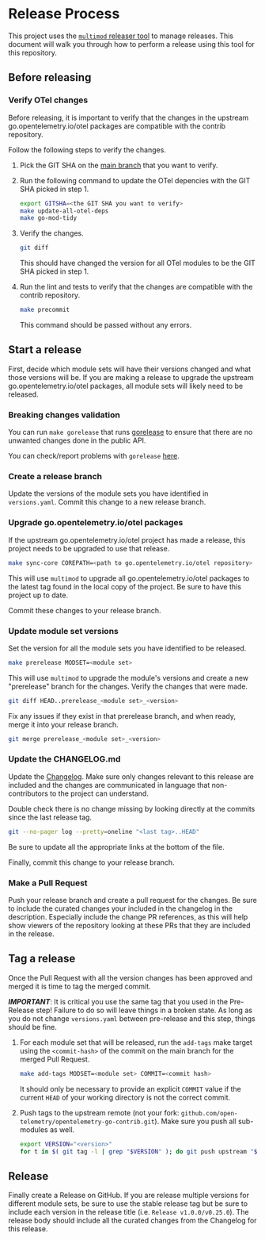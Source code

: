 # Release Process

This project uses the [`multimod` releaser
tool](https://github.com/open-telemetry/opentelemetry-go-build-tools/tree/main/multimod)
to manage releases. This document will walk you through how to perform a
release using this tool for this repository.

## Before releasing

### Verify OTel changes

Before releasing, it is important to verify that the changes in the upstream
go.opentelemetry.io/otel packages are compatible with the contrib repository.

Follow the following steps to verify the changes.

1. Pick the GIT SHA on the [main branch](https://github.com/open-telemetry/opentelemetry-go/commits/main) that you want to verify.
2. Run the following command to update the OTel depencies with the GIT SHA picked in step 1.

   ```sh
   export GITSHA=<the GIT SHA you want to verify>
   make update-all-otel-deps
   make go-mod-tidy
   ```

3. Verify the changes.

   ```sh
   git diff
   ```

   This should have changed the version for all OTel modules to be the GIT SHA picked in step 1.

4. Run the lint and tests to verify that the changes are compatible with the contrib repository.

   ```sh
   make precommit
   ```

   This command should be passed without any errors.

## Start a release

First, decide which module sets will have their versions changed and what those
versions will be. If you are making a release to upgrade the upstream
go.opentelemetry.io/otel packages, all module sets will likely need to be
released.

### Breaking changes validation

You can run `make gorelease` that runs [gorelease](https://pkg.go.dev/golang.org/x/exp/cmd/gorelease)
to ensure that there are no unwanted changes done in the public API.

You can check/report problems with `gorelease` [here](https://golang.org/issues/26420).

### Create a release branch

Update the versions of the module sets you have identified in `versions.yaml`.
Commit this change to a new release branch.

### Upgrade go.opentelemetry.io/otel packages

If the upstream go.opentelemetry.io/otel project has made a release, this
project needs to be upgraded to use that release.

```sh
make sync-core COREPATH=<path to go.opentelemetry.io/otel repository>
```

This will use `multimod` to upgrade all go.opentelemetry.io/otel packages to
the latest tag found in the local copy of the project. Be sure to have this
project up to date.

Commit these changes to your release branch.

### Update module set versions

Set the version for all the module sets you have identified to be released.

```sh
make prerelease MODSET=<module set>
```

This will use `multimod` to upgrade the module's versions and create a new
"prerelease" branch for the changes. Verify the changes that were made.

```sh
git diff HEAD..prerelease_<module set>_<version>
```

Fix any issues if they exist in that prerelease branch, and when ready, merge
it into your release branch.

```sh
git merge prerelease_<module set>_<version>
```

### Update the CHANGELOG.md

Update the [Changelog](./CHANGELOG.md). Make sure only changes relevant to this
release are included and the changes are communicated in language that
non-contributors to the project can understand.

Double check there is no change missing by looking directly at the commits
since the last release tag.

```sh
git --no-pager log --pretty=oneline "<last tag>..HEAD"
```

Be sure to update all the appropriate links at the bottom of the file.

Finally, commit this change to your release branch.

### Make a Pull Request

Push your release branch and create a pull request for the changes. Be sure to
include the curated changes your included in the changelog in the description.
Especially include the change PR references, as this will help show viewers of
the repository looking at these PRs that they are included in the release.

## Tag a release

Once the Pull Request with all the version changes has been approved and merged
it is time to tag the merged commit.

***IMPORTANT***: It is critical you use the same tag that you used in the
Pre-Release step! Failure to do so will leave things in a broken state. As long
as you do not change `versions.yaml` between pre-release and this step, things
should be fine.

1. For each module set that will be released, run the `add-tags` make target
   using the `<commit-hash>` of the commit on the main branch for the merged
   Pull Request.

   ```sh
   make add-tags MODSET=<module set> COMMIT=<commit hash>
   ```

   It should only be necessary to provide an explicit `COMMIT` value if the
   current `HEAD` of your working directory is not the correct commit.

2. Push tags to the upstream remote (not your fork:
   `github.com/open-telemetry/opentelemetry-go-contrib.git`). Make sure you
   push all sub-modules as well.

   ```sh
   export VERSION="<version>"
   for t in $( git tag -l | grep "$VERSION" ); do git push upstream "$t"; done
   ```

## Release

Finally create a Release on GitHub. If you are release multiple versions for
different module sets, be sure to use the stable release tag but be sure to
include each version in the release title (i.e. `Release v1.0.0/v0.25.0`). The
release body should include all the curated changes from the Changelog for this
release.
